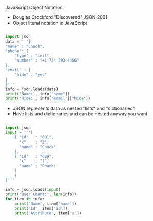 JavaScript Object Notation
* Douglas Crockford "Discovered" JSON 2001
* Object literal notation in JavaScript

```python

import json
data = '''{
"name" : "Chuck",
"phone": {
	"type" : "intl",
	"number" : "+1 734 303 4456"
},
"email" : {
	"hide" : "yes"
}
}'''
info = json.loads(data)
print('Name:', info["name"])
print('Hide:', info["email"]["hide"])

```
* JSON represents data as nested "lists" and "dictionaries"
* Have lists and dictionaries and can be nested anyway you want. 

```python

import json
input = '''[
	{ "id"   : "001", 
	  "x"    : "2",
	  "name" : "Chuck"
	},
	{ "id"   : "009",
	  "x"    : "7",
	  "name" : "Chuck:
	}
	}
]'''

info = json.loads(input)
print('User Count:', len(info))
for item in info:
	print('Name', item['name'])
	print('Id', item['id'])
	print('Attribute', item['x'])
```
